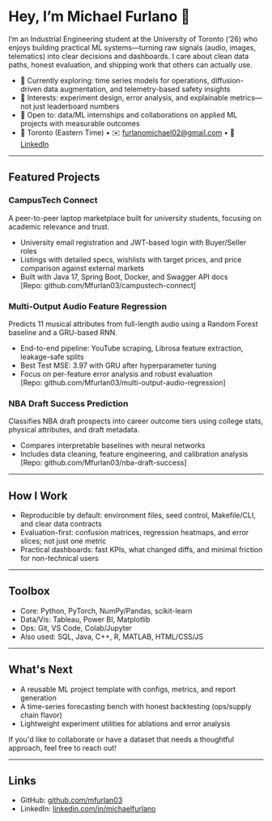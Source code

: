 # Hey, I’m Michael Furlano 👋

I’m an Industrial Engineering student at the University of Toronto (’26) who enjoys building practical ML systems—turning raw signals (audio, images, telematics) into clear decisions and dashboards. I care about clean data paths, honest evaluation, and shipping work that others can actually use.

- 🔭 Currently exploring: time series models for operations, diffusion-driven data augmentation, and telemetry-based safety insights
- 🧪 Interests: experiment design, error analysis, and explainable metrics—not just leaderboard numbers
- 🤝 Open to: data/ML internships and collaborations on applied ML projects with measurable outcomes
- 📍 Toronto (Eastern Time) • ✉️ furlanomichael02@gmail.com • 🔗 [LinkedIn](https://linkedin.com/in/michaelfurlano)

---

## Featured Projects

### CampusTech Connect
A peer-to-peer laptop marketplace built for university students, focusing on academic relevance and trust.
- University email registration and JWT-based login with Buyer/Seller roles
- Listings with detailed specs, wishlists with target prices, and price comparison against external markets
- Built with Java 17, Spring Boot, Docker, and Swagger API docs  
[Repo: github.com/Mfurlan03/campustech-connect]

### Multi-Output Audio Feature Regression
Predicts 11 musical attributes from full-length audio using a Random Forest baseline and a GRU-based RNN.
- End-to-end pipeline: YouTube scraping, Librosa feature extraction, leakage-safe splits
- Best Test MSE: 3.97 with GRU after hyperparameter tuning
- Focus on per-feature error analysis and robust evaluation  
[Repo: github.com/Mfurlan03/multi-output-audio-regression]

### NBA Draft Success Prediction
Classifies NBA draft prospects into career outcome tiers using college stats, physical attributes, and draft metadata.
- Compares interpretable baselines with neural networks
- Includes data cleaning, feature engineering, and calibration analysis  
[Repo: github.com/Mfurlan03/nba-draft-success]

---

## How I Work

- Reproducible by default: environment files, seed control, Makefile/CLI, and clear data contracts
- Evaluation-first: confusion matrices, regression heatmaps, and error slices; not just one metric
- Practical dashboards: fast KPIs, what changed diffs, and minimal friction for non-technical users

---

## Toolbox

- Core: Python, PyTorch, NumPy/Pandas, scikit-learn
- Data/Vis: Tableau, Power BI, Matplotlib
- Ops: Git, VS Code, Colab/Jupyter
- Also used: SQL, Java, C++, R, MATLAB, HTML/CSS/JS

---

## What's Next

- A reusable ML project template with configs, metrics, and report generation
- A time-series forecasting bench with honest backtesting (ops/supply chain flavor)
- Lightweight experiment utilities for ablations and error analysis

If you'd like to collaborate or have a dataset that needs a thoughtful approach, feel free to reach out!

---

## Links

- GitHub: [github.com/mfurlan03](https://github.com/mfurlan03)  
- LinkedIn: [linkedin.com/in/michaelfurlano](https://linkedin.com/in/michaelfurlano)
